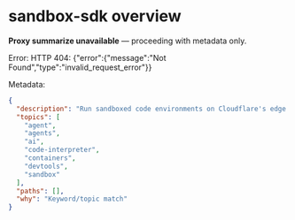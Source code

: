 # sandbox-sdk overview

**Proxy summarize unavailable** — proceeding with metadata only.

Error: HTTP 404: {"error":{"message":"Not Found","type":"invalid_request_error"}}

Metadata:
```json
{
  "description": "Run sandboxed code environments on Cloudflare's edge network",
  "topics": [
    "agent",
    "agents",
    "ai",
    "code-interpreter",
    "containers",
    "devtools",
    "sandbox"
  ],
  "paths": [],
  "why": "Keyword/topic match"
}
```